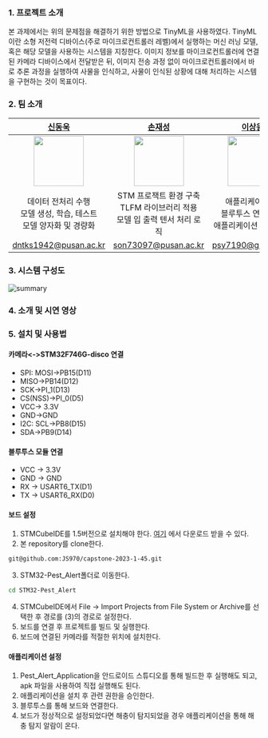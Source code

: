 ### 1. 프로젝트 소개

본 과제에서는 위의 문제점을 해결하기 위한 방법으로 TinyML을 사용하였다. TinyML이란 소형 저전력 디바이스(주로 마이크로컨트롤러 레벨)에서 실행하는 머신 러닝 모델, 혹은 해당 모델을 사용하는 시스템을 지칭한다. 이미지 정보를 마이크로컨트롤러에 연결된 카메라 디바이스에서 전달받은 뒤, 이미지 전송 과정 없이 마이크로컨트롤러에서 바로 추론 과정을 실행하여 사물을 인식하고, 사물이 인식된 상황에 대해 처리하는 시스템을 구현하는 것이 목표이다.



### 2. 팀 소개

|[신동욱](https://github.com/dntks1942)|[손재성](https://github.com/JS970)|[이상원](https://github.com/leesw9907)|
|:-:|:-:|:-:|
|<img src="https://github.com/dntks1942.png" width="100" height="100">|<img src="https://github.com/JS970.png" width="100" height="100">|<img src="https://github.com/leesw9907.png" width="100" height="100">|
| 데이터 전처리 수행<br> 모델 생성, 학습, 테스트 <br> 모델 양자화 및 경량화 | STM 프로잭트 환경 구축  <br> TLFM 라이브러리 적용 <br> 모델 입 출력 텐서 처리 로직 | 애플리케이션 UI <br> 블루투스 연결 구축 <br> 애플리케이션 기능 제작|
|dntks1942@pusan.ac.kr|son73097@pusan.ac.kr|psy7190@gmail.com|

### 3. 시스템 구성도

![summary](./asset/summary.png)

### 4. 소개 및 시연 영상


### 5. 설치 및 사용법
#### 카메라<->STM32F746G-disco 연결
- SPI: MOSI->PB15(D11)
- MISO->PB14(D12)
- SCK->PI_1(D13)
- CS(NSS)->PI_0(D5)
- VCC-> 3.3V
- GND->GND
- I2C: SCL->PB8(D15)
- SDA->PB9(D14)

#### 블루투스 모듈 연결
- VCC -> 3.3V
- GND -> GND
- RX -> USART6_TX(D1)
- TX -> USART6_RX(D0)

#### 보드 설정
1. STMCubeIDE를 1.5버전으로 설치해야 한다. [여기](https://www.st.com/en/development-tools/stm32cubeide.html) 에서 다운로드 받을 수 있다.
2. 본 repository를 clone한다.
```bash
git@github.com:JS970/capstone-2023-1-45.git
```
3. STM32-Pest_Alert폴더로 이동한다.
```bash
cd STM32-Pest_Alert
```
4. STMCubeIDE에서 File -> Import Projects from File System or Archive를 선택한 후 경로를 (3)의 경로로 설정한다.
5. 보드를 연결 후 프로젝트를 빌드 및 실행한다.
6. 보드에 연결된 카메라를 적절한 위치에 설치한다.

#### 애플리케이션 설정
1. Pest_Alert_Application을 안드로이드 스튜디오를 통해 빌드한 후 실행해도 되고, apk 파일을 사용하여 직접 실행해도 된다.
2. 애플리케이션을 설치 후 관련 권한을 승인한다.
3. 블루투스를 통해 보드와 연결한다.
4. 보드가 정상적으로 설정되었다면 해충이 탐지되었을 경우 애플리케이션을 통해 해충 탐지 알람이 온다.
